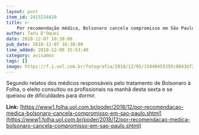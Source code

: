 ```yaml
---
layout: post
item_id: 2415154410
title: >-
    Por recomendação médica, Bolsonaro cancela compromisso em São Paulo
author: Tatu D'Oquei
date: 2018-12-07 10:38:00
pub_date: 2018-12-07 10:38:00
time_added: 2018-12-08 15:53:40
category: avisamos
tags: []
image: https://f.i.uol.com.br/fotografia/2018/12/05/15440455355c0843df28803_1544045535_3x2_rt.jpg
---
```


Segundo relatos dos médicos responsáveis pelo tratamento de Bolsonaro à Folha, o eleito consultou os profissionais na manhã desta sexta e se queixou de dificuldades para dormir.

**Link:** [https://www1.folha.uol.com.br/poder/2018/12/por-recomendacao-medica-bolsonaro-cancela-compromisso-em-sao-paulo.shtml](https://www1.folha.uol.com.br/poder/2018/12/por-recomendacao-medica-bolsonaro-cancela-compromisso-em-sao-paulo.shtml)

